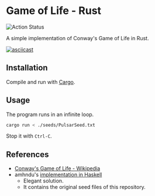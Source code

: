 # Game of Life - Rust

![Action Status](https://github.com/boechat107/game-of-life-rust/workflows/Rust/badge.svg)

A simple implementation of Conway's Game of Life in Rust.

[![asciicast](https://asciinema.org/a/514433.svg)](https://asciinema.org/a/514433)

## Installation

Compile and run with [Cargo](https://doc.rust-lang.org/cargo/).

## Usage

The program runs in an infinite loop.

``` bash
cargo run < ./seeds/PulsarSeed.txt
```

Stop it with `Ctrl-C`.

## References

* [Conway's Game of Life - Wikipedia](https://en.wikipedia.org/wiki/Conway's_Game_of_Life)
* amhndu's [implementation in Haskell](https://github.com/amhndu/life.hs)
   * Elegant solution.
   * It contains the original seed files of this repository.
